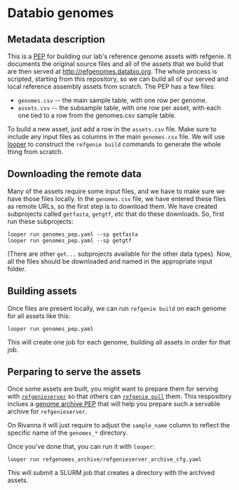 # Databio genomes

## Metadata description

This is a [PEP](https://pepkit.github.io) for building our lab's reference genome assets with refgenie. It documents the original source files and all of the assets that we build that are then served at http://refgenomes.databio.org. The whole process is scripted, starting from this repository, so we can build all of our served and local reference assembly assets from scratch. The PEP has a few files:

- `genomes.csv` -- the main sample table, with one row per genome.
- `assets.csv` -- the subsample table, with one row per asset, with each one tied to a row from the genomes.csv sample table.

To build a new asset, just add a row in the `assets.csv` file. Make sure to include any input files as columns in the main `genomes.csv` file. We will use [looper](http://looper.databio.org) to construct the `refgenie build` commands to generate the whole thing from scratch.

## Downloading the remote data

Many of the assets require some input files, and we have to make sure we have those files locally. In the `genomes.csv` file, we have entered these files as remote URLs, so the first step is to download them. We have created subprojects called `getfasta`, `getgtf`, *etc* that do these downloads. So, first run these subprojects:

```
looper run genomes_pep.yaml --sp getfasta
looper run genomes_pep.yaml --sp getgtf
```

(There are other `get...` subprojects available for the other data types). Now, all the files should be downloaded and named in the appropriate input folder. 

## Building assets

Once files are present locally, we can run `refgenie build` on each genome for all assets like this:

```
looper run genomes_pep.yaml
```

This will create one job for each genome, building all assets in order for that job.

## Perparing to serve the assets

Once some assets are built, you might want to prepare them for serving with [`refgenieserver`](https://github.com/databio/refgenieserver) so that others can [`refgenie pull`](http://refgenie.databio.org/en/latest/pull/) them. This respository inclues a [genome archive PEP](https://github.com/databio/databio_genomes/tree/master/refgenomes_archive) that will help you prepare such a servable archive for `refgenieserver`.

On Rivanna it will just require to adjust the `sample_name` column to reflect the specific name of the `genomes_*` directory.

Once you've done that, you can run it with `looper`:

```
looper run refgenomes_archive/refgenieserver_archive_cfg.yaml
``` 

This will submit a SLURM job that creates a directory with the archived assets.
